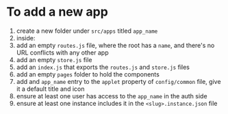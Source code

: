 # To add a new app

1. create a new folder under `src/apps` titled `app_name`
1. inside:
  1. add an empty `routes.js` file, where the root has a `name`, and there's no URL conflicts with any other app 
  1. add an empty `store.js` file
  1. add an `index.js` that exports the `routes.js` and `store.js` files
  1. add an empty `pages` folder to hold the components
1. add and `app_name` entry to the `applet` property of `config/common` file, give it a default title and icon 
1. ensure at least one user has access to the `app_name` in the auth side
1. ensure at least one instance includes it in the `<slug>.instance.json` file

